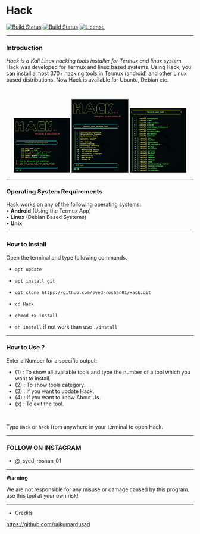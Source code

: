 # Hack

[![Build Status](https://img.shields.io/github/forks/syed-roshan01/Hack.svg)](https://github.com/syed-roshan01/Hack)
[![Build Status](https://img.shields.io/github/stars/syed-roshan01/Hack.svg)](https://github.com/syed-roshan01/Hack)
[![License](https://img.shields.io/github/license/syed-roshan01/Hack.svg)](https://github.com/syed-roshan01/Hack)

------------------------------------------------------------------------

### Introduction

*Hack is a Kali Linux hacking tools installer for Termux and linux system.*
Hack was developed for Termux and linux based systems. Using Hack, you can install almost 370+ hacking tools in Termux (android) and other Linux based distributions. Now Hack is available for Ubuntu, Debian etc.

<br>
<p align="center">
<img width="30%" src="core/hack.png"/>
<img width="30%" src="core/hack_cat.png"/>
<img width="30%" src="core/Screenshot_2020-05-17-20-17-56.png"/>
</p>

------------------------------------------------------------------------

### Operating System Requirements

Hack works on any of the following operating systems:<br>
• **Android** (Using the Termux App) <br>
• **Linux** (Debian Based Systems) <br>
• **Unix**

------------------------------------------------------------------------

### How to Install

Open the terminal and type following commands.

* `apt update`

* `apt install git`

* `git clone https://github.com/syed-roshan01/Hack.git`

* `cd Hack`

* `chmod +x install`

* `sh install` if not work than use `./install`

------------------------------------------------------------------------

### How to Use ?

Enter a Number for a specific output:
- (1) : To show all available tools and type the number of a tool which you want to install.
- (2) : To show tools category.
- (3) : If you want to update Hack.
- (4) : If you want to know About Us.
- (x) : To exit the tool.

<br/>

Type `Hack` or `hack` from anywhere in your terminal to open Hack.

------------------------------------------------------------------------

### FOLLOW ON INSTAGRAM

* @_syed_roshan_01

------------------------------------------------------------------------

**Warning**

We are not responsible for any misuse or damage caused by this program. use this tool at your own risk!

------------------------------------------------------------------------

* Credits

https://github.com/rajkumardusad

